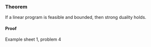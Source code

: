### Theorem
If a linear program is feasible and bounded, then strong duality holds.
#### Proof
Example sheet 1, problem 4